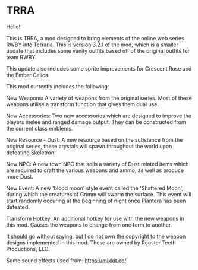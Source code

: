 # TRRA

Hello!

This is TRRA, a mod designed to bring elements of the online web series RWBY into Terraria.
This is version 3.2.1 of the mod, which is a smaller update that includes some vanity outfits based off of the original outfits for team RWBY.

This update also includes some sprite improvements for Crescent Rose and the Ember Celica.

This mod currently includes the following:

New Weapons: A variety of weapons from the original series. Most of these weapons utilise a transform function that gives them dual use.

New Accessories: Two new accessories which are designed to improve the players melee and ranged damage output. They can be constructed from the current class emblems.

New Resource - Dust: A new resource based on the substance from the original series, these crystals will spawn throughout the world upon defeating Skeletron.

New NPC: A new town NPC that sells a variety of Dust related items which are required to craft the various weapons and ammo, as well as produce more Dust.

New Event: A new 'blood moon' style event called the 'Shattered Moon', during which the creatures of Grimm will swarm the surface. This event will start randomly occuring at the beginning of night once Plantera has been defeated.

Transform Hotkey: An additional hotkey for use with the new weapons in this mod. Causes the weapons to change from one form to another.

It should go without saying, but I do not own the copyright to the weapon designs implemented in this mod.
These are owned by Rooster Teeth Productions, LLC.

Some sound effects used from: https://mixkit.co/
